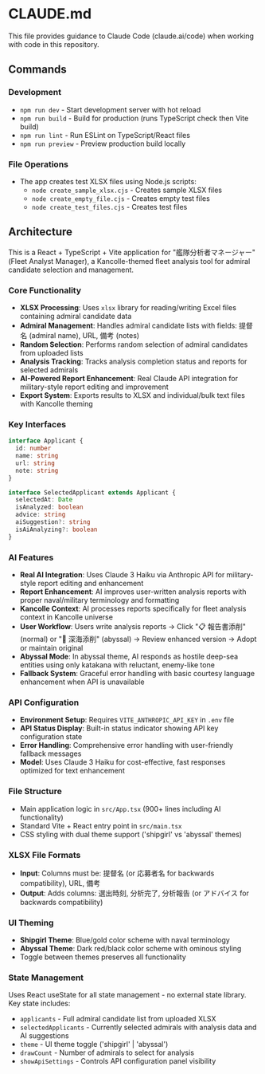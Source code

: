 # CLAUDE.md

This file provides guidance to Claude Code (claude.ai/code) when working with code in this repository.

## Commands

### Development
- `npm run dev` - Start development server with hot reload
- `npm run build` - Build for production (runs TypeScript check then Vite build)
- `npm run lint` - Run ESLint on TypeScript/React files
- `npm run preview` - Preview production build locally

### File Operations
- The app creates test XLSX files using Node.js scripts:
  - `node create_sample_xlsx.cjs` - Creates sample XLSX files
  - `node create_empty_file.cjs` - Creates empty test files
  - `node create_test_files.cjs` - Creates test files

## Architecture

This is a React + TypeScript + Vite application for "艦隊分析者マネージャー" (Fleet Analyst Manager), a Kancolle-themed fleet analysis tool for admiral candidate selection and management.

### Core Functionality
- **XLSX Processing**: Uses `xlsx` library for reading/writing Excel files containing admiral candidate data
- **Admiral Management**: Handles admiral candidate lists with fields: 提督名 (admiral name), URL, 備考 (notes)
- **Random Selection**: Performs random selection of admiral candidates from uploaded lists
- **Analysis Tracking**: Tracks analysis completion status and reports for selected admirals
- **AI-Powered Report Enhancement**: Real Claude API integration for military-style report editing and improvement
- **Export System**: Exports results to XLSX and individual/bulk text files with Kancolle theming

### Key Interfaces
```typescript
interface Applicant {
  id: number
  name: string
  url: string
  note: string
}

interface SelectedApplicant extends Applicant {
  selectedAt: Date
  isAnalyzed: boolean
  advice: string
  aiSuggestion?: string
  isAiAnalyzing?: boolean
}
```

### AI Features
- **Real AI Integration**: Uses Claude 3 Haiku via Anthropic API for military-style report editing and enhancement
- **Report Enhancement**: AI improves user-written analysis reports with proper naval/military terminology and formatting
- **Kancolle Context**: AI processes reports specifically for fleet analysis context in Kancolle universe
- **User Workflow**: Users write analysis reports → Click "📋 報告書添削" (normal) or "👹 深海添削" (abyssal) → Review enhanced version → Adopt or maintain original
- **Abyssal Mode**: In abyssal theme, AI responds as hostile deep-sea entities using only katakana with reluctant, enemy-like tone
- **Fallback System**: Graceful error handling with basic courtesy language enhancement when API is unavailable

### API Configuration
- **Environment Setup**: Requires `VITE_ANTHROPIC_API_KEY` in `.env` file
- **API Status Display**: Built-in status indicator showing API key configuration state
- **Error Handling**: Comprehensive error handling with user-friendly fallback messages
- **Model**: Uses Claude 3 Haiku for cost-effective, fast responses optimized for text enhancement

### File Structure
- Main application logic in `src/App.tsx` (900+ lines including AI functionality)
- Standard Vite + React entry point in `src/main.tsx`
- CSS styling with dual theme support ('shipgirl' vs 'abyssal' themes)

### XLSX File Formats
- **Input**: Columns must be: 提督名 (or 応募者名 for backwards compatibility), URL, 備考
- **Output**: Adds columns: 選出時刻, 分析完了, 分析報告 (or アドバイス for backwards compatibility)

### UI Theming
- **Shipgirl Theme**: Blue/gold color scheme with naval terminology
- **Abyssal Theme**: Dark red/black color scheme with ominous styling
- Toggle between themes preserves all functionality

### State Management
Uses React useState for all state management - no external state library. Key state includes:
- `applicants` - Full admiral candidate list from uploaded XLSX
- `selectedApplicants` - Currently selected admirals with analysis data and AI suggestions
- `theme` - UI theme toggle ('shipgirl' | 'abyssal')
- `drawCount` - Number of admirals to select for analysis
- `showApiSettings` - Controls API configuration panel visibility